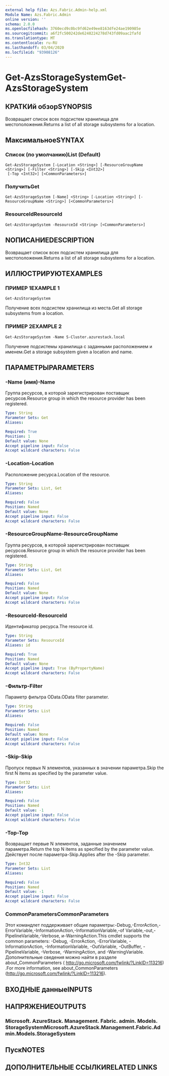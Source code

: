 ```yaml
---
external help file: Azs.Fabric.Admin-help.xml
Module Name: Azs.Fabric.Admin
online version: ''
schema: 2.0.0
ms.openlocfilehash: 3760ecd9c0bc9fd62e49ee8163dfe24ae190985e
ms.sourcegitcommit: a6f2fc500242de6248224278d743fd09aac2fafd
ms.translationtype: MT
ms.contentlocale: ru-RU
ms.lasthandoff: 03/04/2020
ms.locfileid: "93908126"
---
```

# <span data-ttu-id="f9479-101">Get-AzsStorageSystem</span><span class="sxs-lookup"><span data-stu-id="f9479-101">Get-AzsStorageSystem</span></span>

## <span data-ttu-id="f9479-102">КРАТКИй обзор</span><span class="sxs-lookup"><span data-stu-id="f9479-102">SYNOPSIS</span></span>
<span data-ttu-id="f9479-103">Возвращает список всех подсистем хранилища для местоположения.</span><span class="sxs-lookup"><span data-stu-id="f9479-103">Returns a list of all storage subsystems for a location.</span></span>

## <span data-ttu-id="f9479-104">Максимальное</span><span class="sxs-lookup"><span data-stu-id="f9479-104">SYNTAX</span></span>

### <span data-ttu-id="f9479-105">Список (по умолчанию)</span><span class="sxs-lookup"><span data-stu-id="f9479-105">List (Default)</span></span>
```
Get-AzsStorageSystem [-Location <String>] [-ResourceGroupName <String>] [-Filter <String>] [-Skip <Int32>]
 [-Top <Int32>] [<CommonParameters>]
```

### <span data-ttu-id="f9479-106">Получить</span><span class="sxs-lookup"><span data-stu-id="f9479-106">Get</span></span>
```
Get-AzsStorageSystem [-Name] <String> [-Location <String>] [-ResourceGroupName <String>] [<CommonParameters>]
```

### <span data-ttu-id="f9479-107">ResourceId</span><span class="sxs-lookup"><span data-stu-id="f9479-107">ResourceId</span></span>
```
Get-AzsStorageSystem -ResourceId <String> [<CommonParameters>]
```

## <span data-ttu-id="f9479-108">NОПИСАНИЕ</span><span class="sxs-lookup"><span data-stu-id="f9479-108">DESCRIPTION</span></span>
<span data-ttu-id="f9479-109">Возвращает список всех подсистем хранилища для местоположения.</span><span class="sxs-lookup"><span data-stu-id="f9479-109">Returns a list of all storage subsystems for a location.</span></span>

## <span data-ttu-id="f9479-110">ИЛЛЮСТРИРУЮТ</span><span class="sxs-lookup"><span data-stu-id="f9479-110">EXAMPLES</span></span>

### <span data-ttu-id="f9479-111">ПРИМЕР 1</span><span class="sxs-lookup"><span data-stu-id="f9479-111">EXAMPLE 1</span></span>
```
Get-AzsStorageSystem
```

<span data-ttu-id="f9479-112">Получение всех подсистем хранилища из места.</span><span class="sxs-lookup"><span data-stu-id="f9479-112">Get all storage subsystems from a location.</span></span>

### <span data-ttu-id="f9479-113">ПРИМЕР 2</span><span class="sxs-lookup"><span data-stu-id="f9479-113">EXAMPLE 2</span></span>
```
Get-AzsStorageSystem -Name S-Cluster.azurestack.local
```

<span data-ttu-id="f9479-114">Получение подсистемы хранилища с заданными расположением и именем.</span><span class="sxs-lookup"><span data-stu-id="f9479-114">Get a storage subsystem given a location and name.</span></span>

## <span data-ttu-id="f9479-115">ПАРАМЕТРЫ</span><span class="sxs-lookup"><span data-stu-id="f9479-115">PARAMETERS</span></span>

### <span data-ttu-id="f9479-116">-Name (имя)</span><span class="sxs-lookup"><span data-stu-id="f9479-116">-Name</span></span>
<span data-ttu-id="f9479-117">Группа ресурсов, в которой зарегистрирован поставщик ресурсов.</span><span class="sxs-lookup"><span data-stu-id="f9479-117">Resource group in which the resource provider has been registered.</span></span>

```yaml
Type: String
Parameter Sets: Get
Aliases:

Required: True
Position: 1
Default value: None
Accept pipeline input: False
Accept wildcard characters: False
```

### <span data-ttu-id="f9479-118">-Location</span><span class="sxs-lookup"><span data-stu-id="f9479-118">-Location</span></span>
<span data-ttu-id="f9479-119">Расположение ресурса.</span><span class="sxs-lookup"><span data-stu-id="f9479-119">Location of the resource.</span></span>

```yaml
Type: String
Parameter Sets: List, Get
Aliases:

Required: False
Position: Named
Default value: None
Accept pipeline input: False
Accept wildcard characters: False
```

### <span data-ttu-id="f9479-120">-ResourceGroupName</span><span class="sxs-lookup"><span data-stu-id="f9479-120">-ResourceGroupName</span></span>
<span data-ttu-id="f9479-121">Группа ресурсов, в которой зарегистрирован поставщик ресурсов.</span><span class="sxs-lookup"><span data-stu-id="f9479-121">Resource group in which the resource provider has been registered.</span></span>

```yaml
Type: String
Parameter Sets: List, Get
Aliases:

Required: False
Position: Named
Default value: None
Accept pipeline input: False
Accept wildcard characters: False
```

### <span data-ttu-id="f9479-122">-ResourceId</span><span class="sxs-lookup"><span data-stu-id="f9479-122">-ResourceId</span></span>
<span data-ttu-id="f9479-123">Идентификатор ресурса.</span><span class="sxs-lookup"><span data-stu-id="f9479-123">The resource id.</span></span>

```yaml
Type: String
Parameter Sets: ResourceId
Aliases: id

Required: True
Position: Named
Default value: None
Accept pipeline input: True (ByPropertyName)
Accept wildcard characters: False
```

### <span data-ttu-id="f9479-124">-Фильтр</span><span class="sxs-lookup"><span data-stu-id="f9479-124">-Filter</span></span>
<span data-ttu-id="f9479-125">Параметр фильтра OData.</span><span class="sxs-lookup"><span data-stu-id="f9479-125">OData filter parameter.</span></span>

```yaml
Type: String
Parameter Sets: List
Aliases:

Required: False
Position: Named
Default value: None
Accept pipeline input: False
Accept wildcard characters: False
```

### <span data-ttu-id="f9479-126">-Skip</span><span class="sxs-lookup"><span data-stu-id="f9479-126">-Skip</span></span>
<span data-ttu-id="f9479-127">Пропуск первых N элементов, указанных в значении параметра.</span><span class="sxs-lookup"><span data-stu-id="f9479-127">Skip the first N items as specified by the parameter value.</span></span>

```yaml
Type: Int32
Parameter Sets: List
Aliases:

Required: False
Position: Named
Default value: -1
Accept pipeline input: False
Accept wildcard characters: False
```

### <span data-ttu-id="f9479-128">-Top</span><span class="sxs-lookup"><span data-stu-id="f9479-128">-Top</span></span>
<span data-ttu-id="f9479-129">Возвращает первые N элементов, заданные значением параметра.</span><span class="sxs-lookup"><span data-stu-id="f9479-129">Return the top N items as specified by the parameter value.</span></span>
<span data-ttu-id="f9479-130">Действует после параметра-Skip.</span><span class="sxs-lookup"><span data-stu-id="f9479-130">Applies after the -Skip parameter.</span></span>

```yaml
Type: Int32
Parameter Sets: List
Aliases:

Required: False
Position: Named
Default value: -1
Accept pipeline input: False
Accept wildcard characters: False
```

### <span data-ttu-id="f9479-131">CommonParameters</span><span class="sxs-lookup"><span data-stu-id="f9479-131">CommonParameters</span></span>
<span data-ttu-id="f9479-132">Этот командлет поддерживает общие параметры:-Debug,-ErrorAction,-ErrorVariable,-InformationAction,-InformationVariable,-of Variable,-out,-PipelineVariable,-Verbose, и-WarningAction.</span><span class="sxs-lookup"><span data-stu-id="f9479-132">This cmdlet supports the common parameters: -Debug, -ErrorAction, -ErrorVariable, -InformationAction, -InformationVariable, -OutVariable, -OutBuffer, -PipelineVariable, -Verbose, -WarningAction, and -WarningVariable.</span></span> <span data-ttu-id="f9479-133">Дополнительные сведения можно найти в разделе about_CommonParameters ( http://go.microsoft.com/fwlink/?LinkID=113216) .</span><span class="sxs-lookup"><span data-stu-id="f9479-133">For more information, see about_CommonParameters (http://go.microsoft.com/fwlink/?LinkID=113216).</span></span>

## <span data-ttu-id="f9479-134">ВХОДНЫЕ данные</span><span class="sxs-lookup"><span data-stu-id="f9479-134">INPUTS</span></span>

## <span data-ttu-id="f9479-135">НАПРЯЖЕНИЕ</span><span class="sxs-lookup"><span data-stu-id="f9479-135">OUTPUTS</span></span>

### <span data-ttu-id="f9479-136">Microsoft. AzureStack. Management. Fabric. admin. Models. StorageSystem</span><span class="sxs-lookup"><span data-stu-id="f9479-136">Microsoft.AzureStack.Management.Fabric.Admin.Models.StorageSystem</span></span>

## <span data-ttu-id="f9479-137">Пуск</span><span class="sxs-lookup"><span data-stu-id="f9479-137">NOTES</span></span>

## <span data-ttu-id="f9479-138">ДОПОЛНИТЕЛЬНЫЕ ССЫЛКИ</span><span class="sxs-lookup"><span data-stu-id="f9479-138">RELATED LINKS</span></span>

